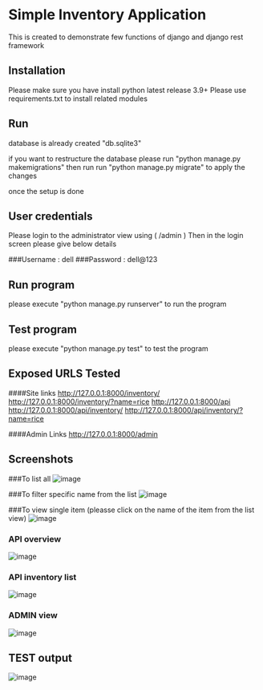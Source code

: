 # Simple Inventory Application
This is created to demonstrate few functions of django and django rest framework

## Installation
Please make sure you have install python latest release 3.9+
Please use requirements.txt to install related modules

## Run
database is already created "db.sqlite3"

if you want to restructure the database please run "python manage.py makemigrations"
then run run "python manage.py migrate" to apply the changes

once the setup is done 

## User credentials
Please login to the administrator view using ( /admin )
Then in the login screen please give below details 

###Username : dell
###Password : dell@123

## Run program
please execute "python manage.py runserver" to run the program

## Test program
please execute "python manage.py test" to test the program

## Exposed URLS Tested
####Site links
http://127.0.0.1:8000/inventory/
http://127.0.0.1:8000/inventory/?name=rice
http://127.0.0.1:8000/api
http://127.0.0.1:8000/api/inventory/
http://127.0.0.1:8000/api/inventory/?name=rice

####Admin Links
http://127.0.0.1:8000/admin

## Screenshots

###To list all
![image](https://user-images.githubusercontent.com/46668862/167292810-6bc88dde-c81f-407f-b78a-a451b08f998b.png)


###To filter specific name from the list
![image](https://user-images.githubusercontent.com/46668862/167292871-c5a2436c-bc36-42e2-9f50-f1154e1c193b.png)

###To view single item (pleasse click on the name of the item from the list view)
![image](https://user-images.githubusercontent.com/46668862/167292910-2732049a-7ca2-444b-83a1-bc1de516c114.png)

### API overview
![image](https://user-images.githubusercontent.com/46668862/167292942-16fe37f8-0822-4dd9-866e-e41c752e3792.png)


### API inventory list
![image](https://user-images.githubusercontent.com/46668862/167292965-a3a341e2-fa32-4c47-8f20-bad5e6ad5954.png)

### ADMIN view
![image](https://user-images.githubusercontent.com/46668862/167293040-8abe8d04-5f85-40e7-9cd9-064ffa5ce371.png)

## TEST output
![image](https://user-images.githubusercontent.com/46668862/167294667-8e537cda-965c-4232-8e64-e7d48dca673b.png)

